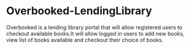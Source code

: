 # Overbooked-LendingLibrary

Overbooked is a lending library portal that will allow registered users to checkout available books.It will allow logged in users to add new books, view list of books available and checkout their choice of books.
